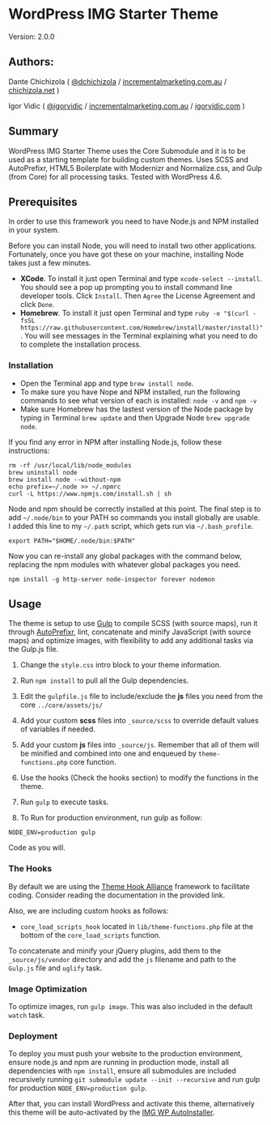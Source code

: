# WordPress IMG Starter Theme

Version: 2.0.0

## Authors:

Dante Chichizola ( [@dchichizola](https://twitter.com/dchichizola) / [incrementalmarketing.com.au](https://www.incrementalmarketing.com.au) / [chichizola.net](http://www.chichizola.net) )

Igor Vidic ( [@igorvidic](https://twitter.com/igorvidic) / [incrementalmarketing.com.au](https://www.incrementalmarketing.com.au) / [igorvidic.com](https://igorvidic.com) )

## Summary

WordPress IMG Starter Theme uses the Core Submodule and it is to be used as a starting template for building custom themes.
Uses SCSS and AutoPrefixr, HTML5 Boilerplate with Modernizr and Normalize.css, and Gulp (from Core) for all processing tasks. Tested with WordPress 4.6.

## Prerequisites

In order to use this framework you need to have Node.js and NPM installed in your system.

Before you can install Node, you will need to install two other applications. Fortunately, once you have got these on your machine, installing Node takes just a few minutes.

* __XCode__. To install it just open Terminal and type `xcode-select --install`. You should see a pop up prompting you to install command line developer tools. Click `Install`. Then `Agree` the License Agreement and click `Done`.
* __Homebrew__. To install it just open Terminal and type `ruby -e "$(curl -fsSL https://raw.githubusercontent.com/Homebrew/install/master/install)"`. You will see messages in the Terminal explaining what you need to do to complete the installation process.


### Installation

* Open the Terminal app and type `brew install node`.
* To make sure you have Nope and NPM installed, run the following commands to see what version of each is installed: `node -v` and `npm -v`
* Make sure Homebrew has the lastest version of the Node package by typing in Terminal `brew update` and then Upgrade Node `brew upgrade node`.


If you find any error in NPM after installing Node.js, follow these instructions:

```
rm -rf /usr/local/lib/node_modules
brew uninstall node
brew install node --without-npm
echo prefix=~/.node >> ~/.npmrc
curl -L https://www.npmjs.com/install.sh | sh
```
Node and npm should be correctly installed at this point. The final step is to add `~/.node/bin` to your PATH so commands you install globally are usable. I added this line to my `~/.path` script, which gets run via `~/.bash_profile`.

```
export PATH="$HOME/.node/bin:$PATH"

```
Now you can re-install any global packages with the command below, replacing the npm modules with whatever global packages you need.

```
npm install -g http-server node-inspector forever nodemon
```



## Usage

The theme is setup to use [Gulp](http://gulpjs.com) to compile SCSS (with source maps), run it through [AutoPrefixr](https://github.com/ai/autoprefixer), lint, concatenate and minify JavaScript (with source maps) and optimize images, with flexibility to add any additional tasks via the Gulp.js file.

1. Change the `style.css` intro block to your theme information.

2. Run `npm install` to pull all the Gulp dependencies.

3. Edit the `gulpfile.js` file to include/exclude the **js** files you need from the core `../core/assets/js/`

4. Add your custom **scss** files into `_source/scss` to override default values of variables if needed.

5. Add your custom **js** files into `_source/js`. Remember that all of them will be minified and combined into one and enqueued by `theme-functions.php` core function.

6. Use the hooks (Check the hooks section) to modify the functions in the theme.

7. Run `gulp` to execute tasks.

8. To Run for production environment, run gulp as follow:

```
NODE_ENV=production gulp
```

Code as you will.


### The Hooks

By default we are using the [Theme Hook Alliance](https://github.com/zamoose/themehookalliance) framework to facilitate coding. Consider reading the documentation in the provided link. 

Also, we are including custom hooks as follows:

- `core_load_scripts_hook` located in `lib/theme-functions.php` file at the bottom of the `core_load_scripts` function.


To concatenate and minify your jQuery plugins, add them to the `_source/js/vendor` directory and add the `js` filename and path to the `Gulp.js` file and `uglify` task.



### Image Optimization

To optimize images, run `gulp image`.
This was also included in the default `watch` task.


### Deployment

To deploy you must push your website to the production environment, ensure node.js and npm are running in production mode, install all dependencies with `npm install`, ensure all submodules are included recursively running `git submodule update --init --recursive` and run gulp for production `NODE_ENV=production gulp`.

After that, you can install WordPress and activate this theme, alternatively this theme will be auto-activated by the [IMG WP AutoInstaller](https://bitbucket.org/incrementalmarketing/img-wp-autoinstaller).



